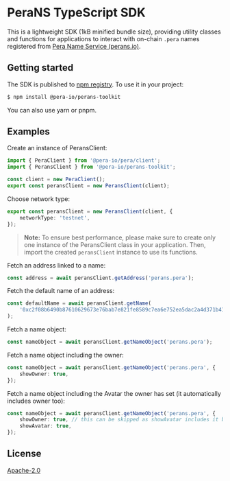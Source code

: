 # PeraNS TypeScript SDK

This is a lightweight SDK (1kB minified bundle size), providing utility classes and functions for
applications to interact with on-chain `.pera` names registered from
[Pera Name Service (perans.io)](https://perans.io).

## Getting started

The SDK is published to [npm registry](https://www.npmjs.com/package/@pera-io/perans-toolkit). To use
it in your project:

```bash
$ npm install @pera-io/perans-toolkit
```

You can also use yarn or pnpm.

## Examples

Create an instance of PeransClient:

```typescript
import { PeraClient } from '@pera-io/pera/client';
import { PeransClient } from '@pera-io/perans-toolkit';

const client = new PeraClient();
export const peransClient = new PeransClient(client);
```

Choose network type:

```typescript
export const peransClient = new PeransClient(client, {
	networkType: 'testnet',
});
```

> **Note:** To ensure best performance, please make sure to create only one instance of the
> PeransClient class in your application. Then, import the created `peransClient` instance to use its
> functions.

Fetch an address linked to a name:

```typescript
const address = await peransClient.getAddress('perans.pera');
```

Fetch the default name of an address:

```typescript
const defaultName = await peransClient.getName(
	'0xc2f08b6490b87610629673e76bab7e821fe8589c7ea6e752ea5dac2a4d371b41',
);
```

Fetch a name object:

```typescript
const nameObject = await peransClient.getNameObject('perans.pera');
```

Fetch a name object including the owner:

```typescript
const nameObject = await peransClient.getNameObject('perans.pera', {
	showOwner: true,
});
```

Fetch a name object including the Avatar the owner has set (it automatically includes owner too):

```typescript
const nameObject = await peransClient.getNameObject('perans.pera', {
	showOwner: true, // this can be skipped as showAvatar includes it by default
	showAvatar: true,
});
```

## License

[Apache-2.0](https://github.com/PeraNSdapp/toolkit/blob/main/LICENSE)
